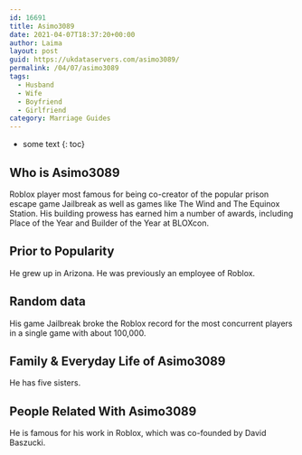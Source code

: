 ```yaml
---
id: 16691
title: Asimo3089
date: 2021-04-07T18:37:20+00:00
author: Laima
layout: post
guid: https://ukdataservers.com/asimo3089/
permalink: /04/07/asimo3089
tags:
  - Husband
  - Wife
  - Boyfriend
  - Girlfriend
category: Marriage Guides
---
```


* some text
{: toc}


## Who is Asimo3089
                  
                  
                  
Roblox player most famous for being co-creator of the popular prison escape game Jailbreak as well as games like The Wind and The Equinox Station. His building prowess has earned him a number of awards, including Place of the Year and Builder of the Year at BLOXcon. 
                  
              
            
              
            
                
                
                
## Prior to Popularity
                  
                  
                  
He grew up in Arizona. He was previously an employee of Roblox. 
                  
              
            
              
            
                
                
                
## Random data
                  
                  
                  
His game Jailbreak broke the Roblox record for the most concurrent players in a single game with about 100,000. 
                  
              
            
              
            
                
                
                
## Family & Everyday Life of Asimo3089
                  
                  
                  
He has five sisters. 
                  
              
            
              
            
                
                
                
## People Related With Asimo3089
                  
                  
                  
He is famous for his work in Roblox, which was co-founded by David Baszucki. 
                  
              
            
              
            
                
              
            
              
              
            
            
              
            
          
          
          